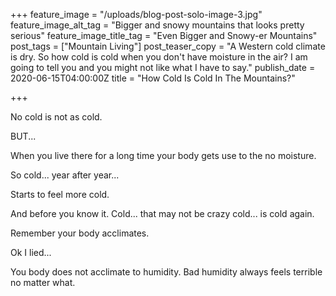 +++
feature_image = "/uploads/blog-post-solo-image-3.jpg"
feature_image_alt_tag = "Bigger and snowy mountains that looks pretty serious"
feature_image_title_tag = "Even Bigger and Snowy-er Mountains"
post_tags = ["Mountain Living"]
post_teaser_copy = "A Western cold climate is dry. So how cold is cold when you don't have moisture in the air? I am going to tell you and you might not like what I have to say."
publish_date = 2020-06-15T04:00:00Z
title = "How Cold Is Cold In The Mountains?"

+++

No cold is not as cold.

BUT...

When you live there for a long time your body gets use to the no moisture.

So cold... year after year...

Starts to feel more cold.

And before you know it. Cold... that may not be crazy cold... is cold again.

Remember your body acclimates.

Ok I lied...

You body does not acclimate to humidity. Bad humidity always feels terrible no matter what.
